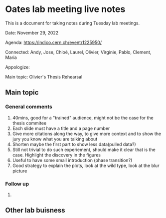 # Oates lab meeting live notes

This is a document for taking notes during Tuesday lab meetings.

Date: November 29, 2022

Agenda: https://indico.cern.ch/event/1225950/

Connected: Andy, Jose, Chloé, Laurel, Olivier, Virginie, Pablo, Clement, Maria

Appologize:

Main topic: Olivier's Thesis Rehearsal

## Main topic

### General comments

1. 40mins, good for a "trained" audience, might not be the case for the thesis commitee
2. Each slide must have a title and a page number
3. Give more citations along the way, to give more context and to show the jury you know what you are talking about
4. Shorten maybe the first part to show less data(pulled data?)
5. Still not trivial to do such experiement, should make it clear that is the case. Highlight the discovery in the figures
6. Useful to have some small introduction (phase transition?)
7. Good strategy to explain the plots, look at the wild type, look at the blur picture



### Follow up
1.

## Other lab buisness 
